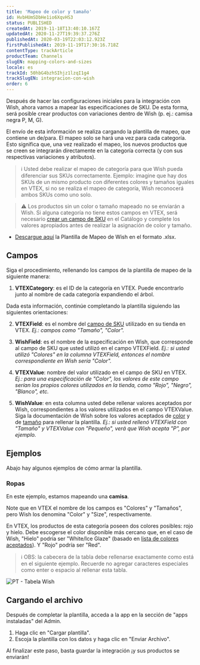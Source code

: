 ```yaml
---
title: 'Mapeo de color y tamaño'
id: HvbHUmSDbHe1io6XqvHS3
status: PUBLISHED
createdAt: 2019-11-18T13:40:10.167Z
updatedAt: 2020-11-27T19:39:37.276Z
publishedAt: 2020-03-19T22:03:12.923Z
firstPublishedAt: 2019-11-19T17:30:16.718Z
contentType: trackArticle
productTeam: Channels
slugEN: mapping-colors-and-sizes
locale: es
trackId: 50hbG4bzhSIhjz1lzqI1g4
trackSlugEN: integracion-con-wish
order: 6
---
```


Después de hacer las configuraciones iniciales para la integración con Wish, ahora vamos a mapear las especificaciones de SKU. De esta forma, será posible crear productos con variaciones dentro de Wish (p. ej.: camisa negra P, M, G).

El envío de esta información se realiza cargando la plantilla de mapeo, que contiene un de/para. El mapeo solo se hará una vez para cada categoría. Esto significa que, una vez realizado el mapeo, los nuevos productos que se creen se integrarán directamente en la categoría correcta (y con sus respectivas variaciones y atributos).

> ℹ️ Usted debe realizar el mapeo de categoría para que Wish pueda diferenciar sus SKUs correctamente. Ejemplo: imagine que hay dos SKUs de un mismo producto con diferentes colores y tamaños iguales en VTEX, si no se realiza el mapeo de categoría, Wish reconocerá ambos SKUs como uno solo.

> ⚠️ Los productos sin un color o tamaño mapeado no se enviarán a Wish. Si alguna categoría no tiene estos campos en VTEX, será necesario [crear un campo de SKU](/es/tutorial/criando-campo-de-sku--tutorials_119) en el Catálogo y complete los valores apropiados antes de realizar la asignación de color y tamaño.

  - [Descargue aquí](https://drive.google.com/uc?export=download&id=1yJCgahkDhc4Gbvtxpe9kID1CwWsijdOf) la Plantilla de Mapeo de Wish en el  formato .xlsx.

## Campos

Siga el procedimiento, rellenando los campos de la plantilla de mapeo de la siguiente manera: 

  1. **VTEXCategory**: es el ID de la categoría en VTEX. Puede encontrarlo junto al nombre de cada categoría expandiendo el árbol.

Dada esta información, continúe completando la plantilla siguiendo las siguientes orientaciones:

  2. **VTEXField**: es el nombre del [campo de SKU](/es/tutorial/criando-campo-de-sku) utilizado en su tienda en  VTEX.
_Ej.: campos como "Tamaño", "Color"._

  3. **WishField**: es el nombre de la especificación en Wish, que corresponde al  campo de SKU que usted utilizó en el campo VTEXField.
_Ej.: si usted utilizó "Colores" en la columna VTEXField, entonces el nombre  correspondiente en Wish sería "Color"._

  4. **VTEXValue**: nombre del valor utilizado en el campo de SKU en VTEX.
_Ej.: para una especificación de "Color", los valores de este campo serían los propios colores utilizados en la tienda, como "Rojo", "Negro", "Blanco", etc._

  5. **WishValue**: en esta columna usted debe rellenar valores aceptados por  Wish, correspondientes a los valores utilizados en el campo VTEXValue. Siga la documentación de Wish sobre los valores aceptados de [color](https://merchant.wish.com/documentation/colors) y de [tamaño](https://merchant.wish.com/documentation/sizes) para rellenar la plantilla.
_Ej.: si usted rellenó VTEXField con "Tamaño" y VTEXValue con "Pequeño", verá que  Wish acepta "P", por ejemplo._

## Ejemplos

Abajo hay algunos ejemplos de cómo armar la plantilla.

### Ropas

En este ejemplo, estamos mapeando una **camisa**.

Note que en VTEX el nombre de los campos es "Colores" y "Tamaños", pero Wish los denomina "Color" y "Size", respectivamente.

En VTEX, los productos de esta categoría poseen dos colores posibles: rojo y hielo. 
Debe escogerse el color disponible más cercano que, en el caso de Wish, "Hielo" podría ser "White/Ice Glaze" (basado en [lista de colores aceptados](https://merchant.wish.com/documentation/colors)). Y "Rojo" podría ser "Red".

> ℹ️ OBS: la cabecera de la tabla debe rellenarse exactamente como está en el siguiente ejemplo. Recuerde no agregar caracteres especiales como enter o espacio al rellenar esta tabla.

![PT - Tabela Wish](https://cdn.statically.io/gh/vtexdocs/help-center-content/refs/heads/main/docs/es/tracks/marketplace/integracion-con-wish/mapeo-de-color-y-tamano_1.png)

## Cargando el archivo

Después de completar la plantilla, acceda a la app en la sección de "apps instaladas" del Admin.

  1. Haga clic en "Cargar plantilla".
  2. Escoja la plantilla con los datos y haga clic en "Enviar Archivo".
  
Al finalizar este paso, basta guardar la integración ¡y sus productos se enviarán!
